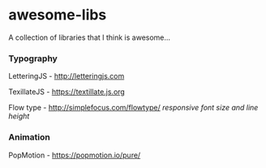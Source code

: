 # awesome-libs
A collection of libraries that I think is awesome...


### Typography

LetteringJS - http://letteringjs.com

TexillateJS - https://textillate.js.org

Flow type - http://simplefocus.com/flowtype/ _responsive font size and line height_

### Animation

PopMotion - https://popmotion.io/pure/
